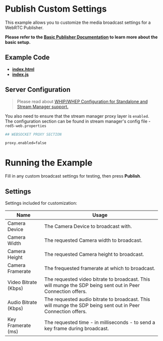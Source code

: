 # Publish Custom Settings

This example allows you to customize the media broadcast settings for a WebRTC Publisher.

**Please refer to the [Basic Publisher Documentation](../publishStreamManagerProxy/README.md) to learn more about the basic setup.**

## Example Code

- **[index.html](index.html)**
- **[index.js](index.js)**

## Server Configuration

> Please read about [WHIP/WHEP Configuration for Standalone and Stream Manager support.](https://www.red5.net/docs/special/user-guide/whip-whep-configuration/)

You also need to ensure that the stream manager proxy layer is `enabled`. The configuration section can be found in stream manager's config file - `red5-web.properties`

```sh
## WEBSOCKET PROXY SECTION

proxy.enabled=false
```

# Running the Example

Fill in any custom broadcast settings for testing, then press **Publish**.

## Settings

Settings included for customization:

| Name                 | Usage                                                                                                       |
| -------------------- | ----------------------------------------------------------------------------------------------------------- |
| Camera Device        | The Camera Device to broadcast with.                                                                        |
| Camera Width         | The requested Camera width to broadcast.                                                                    |
| Camera Height        | The requested Camera height to broadcast.                                                                   |
| Camera Framerate     | The frequested framerate at which to broadcast.                                                             |
| Video Bitrate (Kbps) | The requested video bitrate to broadcast. This will munge the SDP being sent out in Peer Connection offers. |
| Audio Bitrate (Kbps) | The requested audio bitrate to broadcast. This will munge the SDP being sent out in Peer Connection offers. |
| Key Framerate (ms)   | The requested time - in milliseconds - to send a key frame during broadcast.                                |

